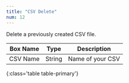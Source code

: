 ```yaml
---
title: "CSV Delete"
num: 12
---
```


Delete a previously created CSV file. 

| Box Name | Type | Description | 
|-------|--------|--------
|CSV Name|String|Name of your CSV
{:class='table table-primary'}









